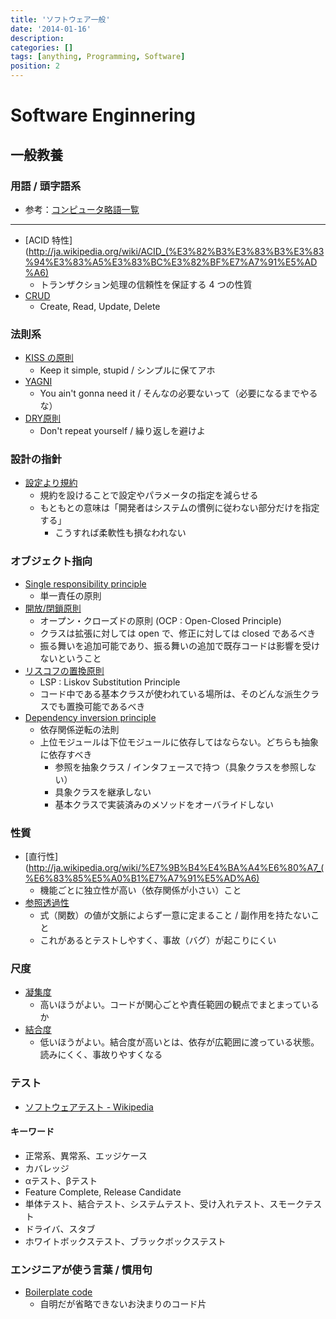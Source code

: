 ```yaml
---
title: 'ソフトウェア一般'
date: '2014-01-16'
description:
categories: []
tags: [anything, Programming, Software]
position: 2
---
```


# Software Enginnering

## 一般教養

### 用語 / 頭字語系

- 参考：[コンピュータ略語一覧](http://ja.wikipedia.org/wiki/%E3%82%B3%E3%83%B3%E3%83%94%E3%83%A5%E3%83%BC%E3%82%BF%E7%95%A5%E8%AA%9E%E4%B8%80%E8%A6%A7)

___

- [ACID 特性](http://ja.wikipedia.org/wiki/ACID_(%E3%82%B3%E3%83%B3%E3%83%94%E3%83%A5%E3%83%BC%E3%82%BF%E7%A7%91%E5%AD%A6)
    - トランザクション処理の信頼性を保証する 4 つの性質
- [CRUD](http://ja.wikipedia.org/wiki/CRUD)
    - Create, Read, Update, Delete

### 法則系

- [KISS の原則](http://ja.wikipedia.org/wiki/KISS%E3%81%AE%E5%8E%9F%E5%89%87)
    - Keep it simple, stupid / シンプルに保てアホ
- [YAGNI](http://ja.wikipedia.org/wiki/YAGNI)
    - You ain't gonna need it / そんなの必要ないって（必要になるまでやるな）
- [DRY原則](http://ja.wikipedia.org/wiki/Don't_repeat_yourself)
    - Don't repeat yourself / 繰り返しを避けよ

### 設計の指針

- [設定より規約](http://ja.wikipedia.org/wiki/%E8%A8%AD%E5%AE%9A%E3%82%88%E3%82%8A%E8%A6%8F%E7%B4%84)
    - 規約を設けることで設定やパラメータの指定を減らせる
    - もともとの意味は「開発者はシステムの慣例に従わない部分だけを指定する」
        - こうすれば柔軟性も損なわれない

### オブジェクト指向

- [Single responsibility principle](http://en.wikipedia.org/wiki/Single_responsibility_principle)
    - 単一責任の原則
- [開放/閉鎖原則](http://ja.wikipedia.org/wiki/%E9%96%8B%E6%94%BE/%E9%96%89%E9%8E%96%E5%8E%9F%E5%89%87)
    - オープン・クローズドの原則 (OCP : Open-Closed Principle)
    - クラスは拡張に対しては open で、修正に対しては closed であるべき
    - 振る舞いを追加可能であり、振る舞いの追加で既存コードは影響を受けないということ
- [リスコフの置換原則](http://ja.wikipedia.org/wiki/%E3%83%AA%E3%82%B9%E3%82%B3%E3%83%95%E3%81%AE%E7%BD%AE%E6%8F%9B%E5%8E%9F%E5%89%87)
    - LSP : Liskov Substitution Principle
    - コード中である基本クラスが使われている場所は、そのどんな派生クラスでも置換可能であるべき
- [Dependency inversion principle](http://en.wikipedia.org/wiki/Dependency_inversion_principle)
    - 依存関係逆転の法則
    - 上位モジュールは下位モジュールに依存してはならない。どちらも抽象に依存すべき
        - 参照を抽象クラス / インタフェースで持つ（具象クラスを参照しない）
        - 具象クラスを継承しない
        - 基本クラスで実装済みのメソッドをオーバライドしない

### 性質

- [直行性](http://ja.wikipedia.org/wiki/%E7%9B%B4%E4%BA%A4%E6%80%A7_(%E6%83%85%E5%A0%B1%E7%A7%91%E5%AD%A6)
    - 機能ごとに独立性が高い（依存関係が小さい）こと
- [参照透過性](http://ja.wikipedia.org/wiki/%E5%8F%82%E7%85%A7%E9%80%8F%E9%81%8E%E6%80%A7)
    - 式（関数）の値が文脈によらず一意に定まること / 副作用を持たないこと
    - これがあるとテストしやすく、事故（バグ）が起こりにくい

### 尺度

- [凝集度](http://ja.wikipedia.org/wiki/%E5%87%9D%E9%9B%86%E5%BA%A6)
    - 高いほうがよい。コードが関心ごとや責任範囲の観点でまとまっているか
- [結合度](http://ja.wikipedia.org/wiki/%E7%B5%90%E5%90%88%E5%BA%A6)
    - 低いほうがよい。結合度が高いとは、依存が広範囲に渡っている状態。読みにくく、事故りやすくなる


### テスト

- [ソフトウェアテスト - Wikipedia](http://ja.wikipedia.org/wiki/%E3%82%BD%E3%83%95%E3%83%88%E3%82%A6%E3%82%A7%E3%82%A2%E3%83%86%E3%82%B9%E3%83%88)

#### キーワード

- 正常系、異常系、エッジケース
- カバレッジ
- αテスト、βテスト
- Feature Complete, Release Candidate
- 単体テスト、結合テスト、システムテスト、受け入れテスト、スモークテスト
- ドライバ、スタブ
- ホワイトボックステスト、ブラックボックステスト

### エンジニアが使う言葉 / 慣用句

- [Boilerplate code](http://en.wikipedia.org/wiki/Boilerplate_code)
    - 自明だが省略できないお決まりのコード片


<br/>

